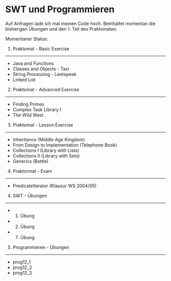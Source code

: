 SWT und Programmieren
=====================

Auf Anfragen lade ich mal meinen Code hoch. Beinhaltet momentan die
bisherigen Übungen und den 1. Teil des Praktomaten.

Momentaner Status:

1. Praktomat - Basic Exercise
-----------------------------

- Java and Functions
- Classes and Objects - Taxi
- String Processing - Leetspeek
- Linked List

2. Praktomat - Advanced Exercise
--------------------------------

- Finding Primes
- Complex Task Library I
- The Wild West

3. Praktomat - Lesson Exercise
------------------------------

- Inheritance (Middle Age Kingdom)
- From Design to Implementation (Telephone Book)
- Collections I (Library with Lists)
- Collections II (Library with Sets)
- Generics (Bottle)

4. Praktormat - Exam
--------------------

- PredicateIterator (Klausur WS 2004/05)


4. SWT - Übungen
----------------

- 1. Übung
- 2. Übung
- 7. Übung

5. Programmieren - Übungen
--------------------------

- prog12\_1
- prog12\_2
- prog12\_3
